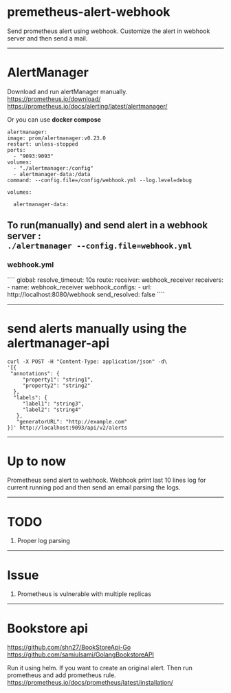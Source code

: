 # premetheus-alert-webhook
Send prometheus alert using webhook. Customize the alert in webhook server and then send a mail.

-----------------------------
# AlertManager
Download and run alertManager manually. <br>
https://prometheus.io/download/ <br>
https://prometheus.io/docs/alerting/latest/alertmanager/

Or you can use <b>docker compose </b>
```
alertmanager:
image: prom/alertmanager:v0.23.0
restart: unless-stopped
ports:
  - "9093:9093"
volumes:
  - "./alertmanager:/config"
  - alertmanager-data:/data
command: --config.file=/config/webhook.yml --log.level=debug

volumes:

  alertmanager-data:
```

To run(manually) and send alert in a webhook server : <br>
`./alertmanager --config.file=webhook.yml`
------------------------------
<h3>webhook.yml </h3> 
````
global:
  resolve_timeout: 10s
route:
  receiver: webhook_receiver
receivers:
    - name: webhook_receiver
      webhook_configs:
        - url: http://localhost:8080/webhook
          send_resolved: false
````

---------------------------------

# send alerts manually using the alertmanager-api
````
curl -X POST -H "Content-Type: application/json" -d\
'[{
 "annotations": {
     "property1": "string1",
     "property2": "string2"
  },
  "labels": {
     "label1": "string3",
     "label2": "string4"
   },
   "generatorURL": "http://example.com"
}]' http://localhost:9093/api/v2/alerts
````

-------------------- 

# Up to now
Prometheus send alert to webhook. Webhook print last 10 lines log for current running pod and then send an email 
parsing the logs.


--------------------

# TODO
 1. Proper log parsing

----------------------
# Issue
  1. Prometheus is vulnerable with multiple replicas
----------------------

# Bookstore api
https://github.com/shn27/BookStoreApi-Go <br>
https://github.com/samiulsami/GolangBookstoreAPI

Run it using helm. If you want to create an original alert. Then run prometheus and add prometheus rule.
https://prometheus.io/docs/prometheus/latest/installation/